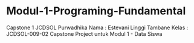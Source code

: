 # Modul-1-Programing-Fundamental
Capstone 1 JCDSOL Purwadhika
Nama : Estevani Linggi Tambane
Kelas : JCDSOL-009-02
Capstone Project untuk Modul 1 - Data Siswa
